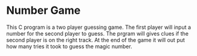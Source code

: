 # Number Game
This C program is a two player guessing game. The first player will input a number for the second player to guess. The prgram will gives clues if the second player is on the right track. At the end of the game it will out put how many tries it took to guess the magic number.
